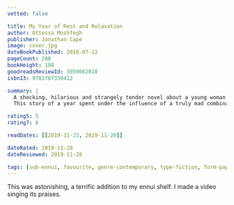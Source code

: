 ```yaml
---
vetted: false

title: My Year of Rest and Relaxation
author: Ottessa Moshfegh
publisher: Jonathan Cape
image: cover.jpg
dateBookPublished: 2018-07-12
pageCount: 288
bookHeight: 198
goodreadsReviewId: 3059662010
isbn13: 9781787330412

summary: |
  A shocking, hilarious and strangely tender novel about a young woman’s experiment in narcotic hibernation, aided and abetted by one of the worst psychiatrists in the annals of literature. Our narrator has many of the advantages of life, on the surface. Young, thin, pretty, a recent Columbia graduate, she lives in an apartment on the Upper East Side of Manhattan paid for, like everything else, by her inheritance. But there is a vacuum at the heart of things, and it isn’t just the loss of her parents in college, or the way her Wall Street boyfriend treats her, or her sadomasochistic relationship with her alleged best friend. It’s the year 2000 in a city aglitter with wealth and possibility; what could be so terribly wrong?
  This story of a year spent under the influence of a truly mad combination of drugs, designed to heal us from our alienation from this world, shows us how reasonable, even necessary, that alienation sometimes is. Blackly funny, both merciless and compassionate – dangling its legs over the ledge of 9/11 – this novel is a showcase for the gifts of one of America’s major young writers working at the height of her powers.

rating5: 5
rating7: 6

readDates: [[2019-11-23, 2019-11-28]]

dateRated: 2019-11-28
dateReviewed: 2019-11-28

tags: [sub-ennui, favourite, genre-contemporary, type-fiction, form-paperback]
---
```


This was astonishing, a terrific addition to my ennui shelf. I made a video singing its praises.
